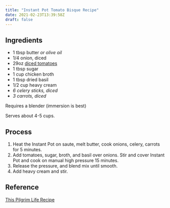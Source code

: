 ```yaml
---
title: "Instant Pot Tomato Bisque Recipe"
date: 2021-02-23T13:39:58Z
draft: false
---
```


## Ingredients

* 1 tbsp butter _or olive oil_
* 1/4 onion, diced
* 29oz [diced tomatoes](https://www.costco.com/kirkland-signature-organic-diced-tomatoes%2C-14.5-oz%2C-8-count.product.100334857.html)
* 1 tbsp sugar
* 1 cup chicken broth
* 1 tbsp dried basil
* 1/2 cup heavy cream
* _6 celery sticks, diced_
* _3 carrots, diced_

Requires a blender (immersion is best)

Serves about 4-5 cups.

## Process

1. Heat the Instant Pot on saute, melt butter, cook onions, celery, carrots for 5 minutes.
1. Add tomatoes, sugar, broth, and basil over onions. Stir and cover Instant Pot
and cook on manual high pressure 15 minutes.
1. Release the pressure, and blend mix until smooth.
1. Add heavy cream and stir.

## Reference

[This Pilgrim Life Recipe](https://www.thispilgrimlife.com/instant-pot-creamy-tomato-soup/)
